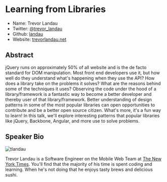 # Learning from Libraries
* Name: Trevor Landau
* Twitter: [@trevor_landau](http://twitter.com/trevor_landau)
* Github: [landau](http://github.com/landau)
* Website: [trevorlandau.net](http://www.trevorlandau.net)

## Abstract
jQuery runs on approximately 50% of all website and is the de facto standard for DOM manipulation. Most front end developers use it, but how well do they understand what's happening when they use the API? How does a library take on the problems it solves? What are the reasons behind some of the techniques it uses? Observing the code under the hood of a library/framework is a fantastic way to become a better developer and thereby user of that library/framework. Better understanding of design patterns in some of the most popular libraries can open opportunities to contribute and be a better open source citizen. What's more, it's a fun way to learn! In this talk, we'll explore interesting patterns that popular libraries like jQuery, Backbone, Angular, and more use to solve problems.

## Speaker Bio
![tlandau](https://raw.github.com/cascadiajs/2013.cascadiajs.com/master/images/tlandau.png)

Trevor Landau is a Software Engineer on the Mobile Web Team at [The New York Times](http://m.nytimes.com). You'll find that the majority of his time is spent coding and learning. When he's not doing that he enjoys tasty brews and delicious sushi.

